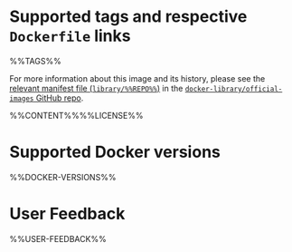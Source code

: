 # Supported tags and respective `Dockerfile` links

%%TAGS%%

For more information about this image and its history, please see the [relevant manifest file (`library/%%REPO%%`)](https://github.com/docker-library/official-images/blob/master/library/%%REPO%%) in the [`docker-library/official-images` GitHub repo](https://github.com/docker-library/official-images).

%%CONTENT%%%%LICENSE%%

# Supported Docker versions

%%DOCKER-VERSIONS%%

# User Feedback

%%USER-FEEDBACK%%
